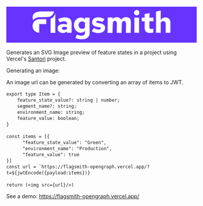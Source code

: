 [![Feature Flag, Remote Config and A/B Testing platform, Flagsmith](https://raw.githubusercontent.com/Flagsmith/flagsmith/main/static-files/hero.png)](https://flagsmith.com/)

Generates an SVG Image preview of feature states in a project using Vercel's [Santori](https://github.com/vercel/satori) project.


Generating an image:

An image url can be generated by converting an array of items to JWT.

```
export type Item = {
    feature_state_value?: string | number;
    segment_name?: string;
    environment_name: string;
    feature_value: boolean;
}

const items = [{
      "feature_state_value": "Green",
      "environment_name": "Production",
      "feature_value": true
}]
const url = `https://flagsmith-opengraph.vercel.app/?t=${jwtEncode({payload:items})}

return (<img src={url}/>)
```

See a demo:
https://flagsmith-opengraph.vercel.app/



